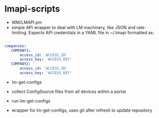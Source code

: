 # lmapi-scripts

* WM/LMAPI.pm
 * simple API wrapper to deal with LM machinery, like JSON and rate-limiting.  Expects API credentials in a YAML file in ~/.lmapi formatted as:

 ```yaml
 ---
 companies:
    COMPANY1:
        access_id: 'ACCESS_ID'
        access_key: 'ACCESS_KEY'
    COMPANY2:
        access_id: 'ACCESS_ID'
        access_key: 'ACCESS_KEY'
 ```

* lm-get-configs
 * collect ConfigSource files from all devices within a portal

* run-lm-get-configs
 * wrapper for lm-get-configs, uses git after refresh to update repository

